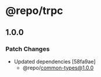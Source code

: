 # @repo/trpc

## 1.0.0

### Patch Changes

- Updated dependencies [58fa9ae]
  - @repo/common-types@1.0.0
